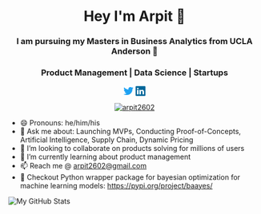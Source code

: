 <!--
**arpitjain2602/arpitjain2602** is a ✨ _special_ ✨ repository because its `README.md` (this file) appears on your GitHub profile.

Here are some ideas to get you started:

- 🔭 I’m currently working on ...
- 🌱 I’m currently learning ...
- 👯 I’m looking to collaborate on ...
- 🤔 I’m looking for help with ...
- 💬 Ask me about ...
- 📫 How to reach me: ...
- 😄 Pronouns: ...
- ⚡ Fun fact: ...
-->

<h1 align="center">Hey I'm Arpit 👋</h1>
<h3 align="center">I am pursuing my Masters in Business Analytics from UCLA Anderson 👾</h3>
<h3 align="center">Product Management | Data Science | Startups</h3>  

<p align="center">
<a href="https://twitter.com/arpit2602" target="blank"><img align="center" src="twitter-logo.svg" alt="arpit2602" height="20" width="20" /></a>
<a href="https://www.linkedin.com/in/jainarpit26/" target="blank"><img align="center" src="linkedin-logo.svg" alt="arpit2602" height="20" width="20" /></a>
<!-- <a href="https://medium.com/@pratikbhavsar" target="blank"><img align="center" src="https://cdn.jsdelivr.net/npm/simple-icons@3.0.1/icons/medium.svg" alt="arpit2602" height="20" width="20" /></a>
<a href="https://www.youtube.com/playlist?list=PL2H7HbmQHDJW7JmLzMRkZMeNV_wOxdcXi" target="blank"><img align="center" src="https://cdn.jsdelivr.net/npm/simple-icons@3.0.1/icons/youtube.svg" alt="arpit2602" height="20" width="20" /></a>
</p> -->

<p align="center"> <a href="https://twitter.com/arpit2602" target="blank"><img src="https://img.shields.io/twitter/follow/arpit2602?logo=twitter&style=for-the-badge" alt="arpit2602" /></a> </p>

- 😄 Pronouns: he/him/his
- 💬 Ask me about: Launching MVPs, Conducting Proof-of-Concepts, Artificial Intelligence, Supply Chain, Dynamic Pricing
- 👯 I’m looking to collaborate on products solving for millions of users
- 🌱 I’m currently learning about product management
- 📫 Reach me @ arpit2602@gmail.com
- 🔭 Checkout Python wrapper package for bayesian optimization for machine learning models: https://pypi.org/project/baayes/



![My GitHub Stats](https://github-readme-stats.vercel.app/api?username=arpitjain2602&show_icons=true&theme=radical)
